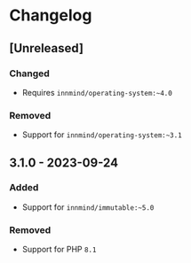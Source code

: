 # Changelog

## [Unreleased]

### Changed

- Requires `innmind/operating-system:~4.0`

### Removed

- Support for `innmind/operating-system:~3.1`

## 3.1.0 - 2023-09-24

### Added

- Support for `innmind/immutable:~5.0`

### Removed

- Support for PHP `8.1`
